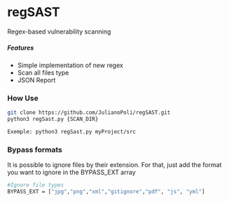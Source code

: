 # regSAST
Regex-based vulnerability scanning

##### Features

- Simple implementation of new regex
- Scan all files type
- JSON Report

### How Use

```sh
git clone https://github.com/JulianoPoli/regSAST.git
python3 regSast.py {SCAN_DIR}

Exemple: python3 regSast.py myProject/src
```

### Bypass formats

It is possible to ignore files by their extension. For that, just add the format you want to ignore in the BYPASS_EXT array
```sh
#Ignore file types
BYPASS_EXT = ["jpg","png","xml","gitignore","pdf", "js", "yml"]
```
